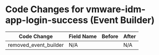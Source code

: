 # Code Changes for vmware-idm-app-login-success (Event Builder)

| Code Change | Field Name | Before | After |
|-------------|------------|--------|-------|
| removed_event_builder | N/A |  | N/A |